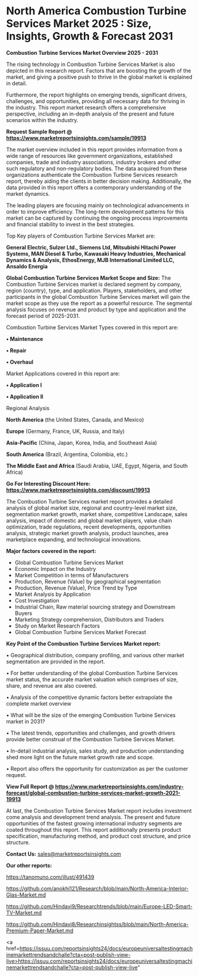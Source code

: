 # North America Combustion Turbine Services Market 2025 : Size, Insights, Growth & Forecast 2031

<Strong> Combustion Turbine Services Market Overview 2025 - 2031</strong>

The rising technology in Combustion Turbine Services Market is also depicted in this research report. Factors that are boosting the growth of the market, and giving a positive push to thrive in the global market is explained in detail.

Furthermore, the report highlights on emerging trends, significant drivers, challenges, and opportunities, providing all necessary data for thriving in the industry. This report market research offers a comprehensive perspective, including an in-depth analysis of the present and future scenarios within the industry.

<strong>Request Sample Report @ <a href=https://www.marketreportsinsights.com/sample/19913>https://www.marketreportsinsights.com/sample/19913</a></strong>

The market overview included in this report provides information from a wide range of resources like government organizations, established companies, trade and industry associations, industry brokers and other such regulatory and non-regulatory bodies. The data acquired from these organizations authenticate the Combustion Turbine Services research report, thereby aiding the clients in better decision making. Additionally, the data provided in this report offers a contemporary understanding of the market dynamics.

The leading players are focusing mainly on technological advancements in order to improve efficiency. The long-term development patterns for this market can be captured by continuing the ongoing process improvements and financial stability to invest in the best strategies.

Top Key players of Combustion Turbine Services Market are:

<strong>General Electric, Sulzer Ltd., Siemens Ltd, Mitsubishi Hitachi Power Systems, MAN Diesel & Turbo, Kawasaki Heavy Industries, Mechanical Dynamics & Analysis, EthosEnergy, MJB International Limited LLC, Ansaldo Energia</strong>

<strong><b>Global Combustion Turbine Services Market Scope and Size:</b></strong>
The Combustion Turbine Services market is declared segment by company, region (country), type, and application. Players, stakeholders, and other participants in the global Combustion Turbine Services market will gain the market scope as they use the report as a powerful resource. The segmental analysis focuses on revenue and product by type and application and the forecast period of 2025-2031.

Combustion Turbine Services Market Types covered in this report are:

<strong>• Maintenance

• Repair

• Overhaul</strong>

Market Applications covered in this report are:

<strong>• Application I

• Application II</strong> 

Regional Analysis

<strong>North America</strong> (the United States, Canada, and Mexico)

<strong>Europe</strong> (Germany, France, UK, Russia, and Italy)

<strong>Asia-Pacific</strong> (China, Japan, Korea, India, and Southeast Asia)

<strong>South America</strong> (Brazil, Argentina, Colombia, etc.)

<strong>The Middle East and Africa</strong> (Saudi Arabia, UAE, Egypt, Nigeria, and South Africa)

<strong>Go For Interesting Discount Here: <a href=https://www.marketreportsinsights.com/discount/19913>https://www.marketreportsinsights.com/discount/19913</a></strong>

The Combustion Turbine Services market report provides a detailed analysis of global market size, regional and country-level market size, segmentation market growth, market share, competitive Landscape, sales analysis, impact of domestic and global market players, value chain optimization, trade regulations, recent developments, opportunities analysis, strategic market growth analysis, product launches, area marketplace expanding, and technological innovations.

<strong><b>Major factors covered in the report:</b></strong>
<ul>
  <li>Global Combustion Turbine Services Market </li>
  <li>Economic Impact on the Industry</li>
  <li>Market Competition in terms of Manufacturers</li>
  <li>Production, Revenue (Value) by geographical segmentation</li>
  <li>Production, Revenue (Value), Price Trend by Type</li>
  <li>Market Analysis by Application</li>
  <li>Cost Investigation</li>
  <li>Industrial Chain, Raw material sourcing strategy and Downstream Buyers</li>
  <li>Marketing Strategy comprehension, Distributors and Traders</li>
  <li>Study on Market Research Factors</li>
  <li>Global Combustion Turbine Services Market Forecast</li>
</ul>

<strong><b>Key Point of the Combustion Turbine Services Market report:</b></strong>

• Geographical distribution, company profiling, and various other market segmentation are provided in the report.

• For better understanding of the global Combustion Turbine Services market status, the accurate market valuation which comprises of size, share, and revenue are also covered.

• Analysis of the competitive dynamic factors better extrapolate the complete market overview

• What will be the size of the emerging Combustion Turbine Services market in 2031?

• The latest trends, opportunities and challenges, and growth drivers provide better construal of the Combustion Turbine Services Market.

• In-detail industrial analysis, sales study, and production understanding shed more light on the future market growth rate and scope.

• Report also offers the opportunity for customization as per the customer request.

<strong><b>View Full Report @ <a href=https://www.marketreportsinsights.com/industry-forecast/global-combustion-turbine-services-market-growth-2021-19913>https://www.marketreportsinsights.com/industry-forecast/global-combustion-turbine-services-market-growth-2021-19913</a></b></strong>


At last, the Combustion Turbine Services Market report includes investment come analysis and development trend analysis. The present and future opportunities of the fastest growing international industry segments are coated throughout this report. This report additionally presents product specification, manufacturing method, and product cost structure, and price structure.

<strong>Contact Us:</strong>
sales@marketreportsinsights.com

<strong>Our other reports:</strong>

<a href=https://tanomuno.com/illust/491439>https://tanomuno.com/illust/491439</a>

<a href=https://github.com/anokhi121/Research/blob/main/North-America-Interior-Glas-Market.md>https://github.com/anokhi121/Research/blob/main/North-America-Interior-Glas-Market.md</a>

<a href=https://github.com/Hindavi9/Researchtrends/blob/main/Europe-LED-Smart-TV-Market.md>https://github.com/Hindavi9/Researchtrends/blob/main/Europe-LED-Smart-TV-Market.md</a>

<a href=https://github.com/Hindavi8/Researchinsightss/blob/main/North-America-Premium-Paper-Market.md>https://github.com/Hindavi8/Researchinsightss/blob/main/North-America-Premium-Paper-Market.md</a>

<a href=https://issuu.com/reportsinsights24/docs/europeuniversaltestingmachinemarkettrendsandchalle?cta=post-publish-view-live>https://issuu.com/reportsinsights24/docs/europeuniversaltestingmachinemarkettrendsandchalle?cta=post-publish-view-live</a>"
